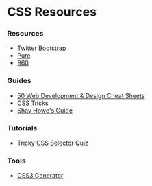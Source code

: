 CSS Resources
====================

### Resources
+ [Twitter Bootstrap](http://twitter.github.io/bootstrap/)
+ [Pure](http://purecss.io/)
+ [960](http://960.gs/)

### Guides
+ [50 Web Development & Design Cheat Sheets](http://stylishwebdesigner.com/50-web-design-and-development-cheat-sheets-you-must-have/)
+ [CSS Tricks](http://css-tricks.com/)
+ [Shay Howe's Guide](http://learn.shayhowe.com/)

### Tutorials
+ [Tricky CSS Selector Quiz](http://milanlandaverde.com/css-quiz)

### Tools
+ [CSS3 Generator](http://css3generator.com/)